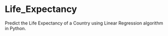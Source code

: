 # Life_Expectancy
Predict the Life Expectancy of a Country using Linear Regression algorithm in Python.
